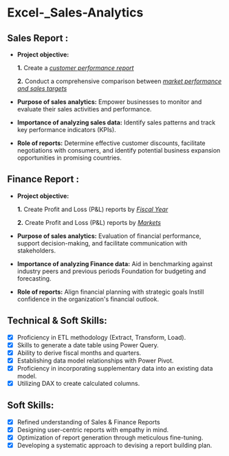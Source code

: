 # Excel-_Sales-Analytics

## Sales Report :


- **Project objective:** 

    **1.** Create a _[customer performance report](https://github.com/abhijath-a-c/Excel-_Sales-Analytics/blob/main/market%20performance.pdf)_ 

    **2.** Conduct a comprehensive comparison between _[market performance and sales targets](https://github.com/abhijath-a-c/Excel-_Sales-Analytics/blob/main/market%20performance.pdf)_

- **Purpose of sales analytics:** Empower businesses to monitor and evaluate their sales activities and performance.

- **Importance of analyzing sales data:** Identify sales patterns and track key performance indicators (KPIs).

- **Role of reports:** Determine effective customer discounts, facilitate negotiations with consumers, and identify potential business expansion opportunities in promising countries.


## Finance Report :

- **Project objective:** 

    **1.** Create Profit and Loss (P&L) reports by _[Fiscal Year](https://github.com/abhijath-a-c/Excel-_Sales-Analytics/blob/main/Finance.pdf)_ 

   **2.** Create Profit and Loss (P&L) reports by _[Markets](https://github.com/abhijath-a-c/Excel-_Sales-Analytics/blob/main/Finance.pdf)_

- **Purpose of sales analytics:** Evaluation of financial performance, support decision-making, and facilitate communication with stakeholders.

- **Importance of analyzing Finance data:** Aid in benchmarking against industry peers and previous periods Foundation for budgeting and forecasting.

- **Role of reports:** Align financial planning with strategic goals Instill confidence in the organization's financial outlook.


## Technical & Soft Skills:
- [x]	Proficiency in ETL methodology (Extract, Transform, Load).
- [x]	Skills to generate a date table using Power Query.
- [x]	Ability to derive fiscal months and quarters.
- [x]	Establishing data model relationships with Power Pivot.
- [x]	Proficiency in incorporating supplementary data into an existing data model.
- [x]	Utilizing DAX to create calculated columns.

## Soft Skills:
- [x]	Refined understanding of Sales & Finance Reports
- [x]	Designing user-centric reports with empathy in mind.
- [x]	Optimization of report generation through meticulous fine-tuning.
- [x]	Developing a systematic approach to devising a report building plan.
